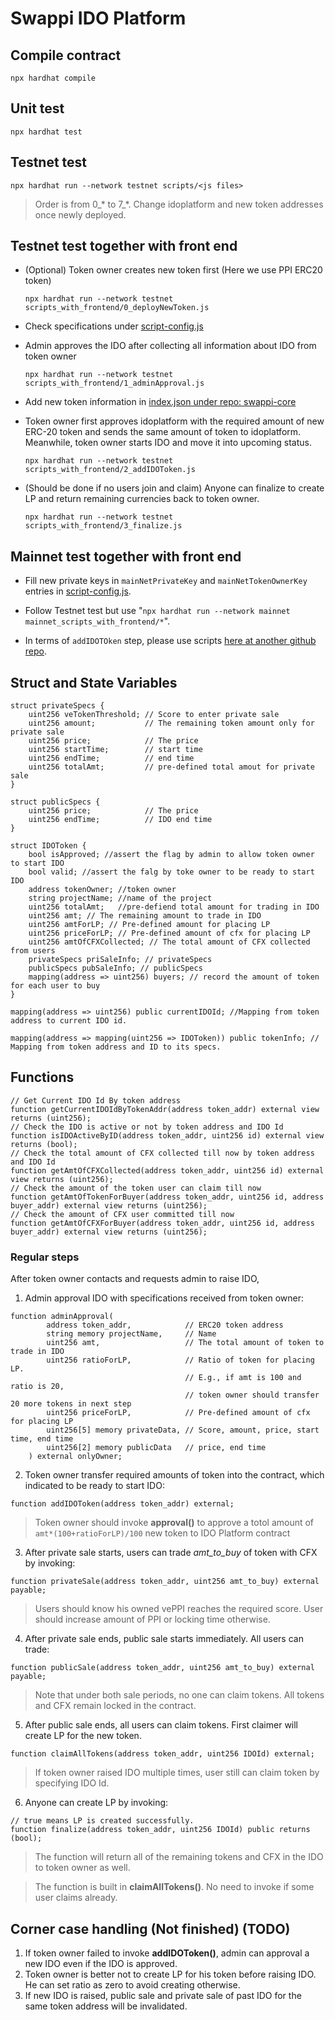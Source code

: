 # Swappi IDO Platform
## Compile contract
`npx hardhat compile`
## Unit test
`npx hardhat test`
## Testnet test
`npx hardhat run --network testnet scripts/<js files>`
> Order is from 0_* to 7_*. Change idoplatform and new token addresses once newly deployed.
## Testnet test together with front end
- (Optional) Token owner creates new token first (Here we use PPI ERC20 token)

    `npx hardhat run --network testnet scripts_with_frontend/0_deployNewToken.js`
- Check specifications under [script-config.js](script-config.js)

- Admin approves the IDO after collecting all information about IDO from token owner

    `npx hardhat run --network testnet scripts_with_frontend/1_adminApproval.js`

- Add new token information in [index.json under repo: swappi-core](https://github.com/swappidex/swappi-core/tree/dev/config/tokens/launchpad)

- Token owner first approves idoplatform with the required amount of new ERC-20 token and sends the same amount of token to idoplatform. Meanwhile, token owner starts IDO and move it into upcoming status.

    `npx hardhat run --network testnet scripts_with_frontend/2_addIDOToken.js`

- (Should be done if no users join and claim) Anyone can finalize to create LP and return remaining currencies back to token owner.

    `npx hardhat run --network testnet scripts_with_frontend/3_finalize.js`

## Mainnet test together with front end
- Fill new private keys in `mainNetPrivateKey` and `mainNetTokenOwnerKey` entries in [script-config.js](script-config.js).

- Follow Testnet test but use "`npx hardhat run --network mainnet mainnet_scripts_with_frontend/*`".

- In terms of `addIDOTOken` step, please use scripts [here at another github repo](https://github.com/zandent/swappi-idoplatform-token-owner-scripts).

## Struct and State Variables
```solidity
struct privateSpecs {
    uint256 veTokenThreshold; // Score to enter private sale
    uint256 amount;           // The remaining token amount only for private sale
    uint256 price;            // The price
    uint256 startTime;        // start time
    uint256 endTime;          // end time
    uint256 totalAmt;         // pre-defined total amout for private sale
}
```
```solidity
struct publicSpecs {
    uint256 price;            // The price
    uint256 endTime;          // IDO end time
}
```
```solidity
struct IDOToken {
    bool isApproved; //assert the flag by admin to allow token owner to start IDO
    bool valid; //assert the falg by toke owner to be ready to start IDO
    address tokenOwner; //token owner
    string projectName; //name of the project   
    uint256 totalAmt;   //pre-defiend total amount for trading in IDO 
    uint256 amt; // The remaining amount to trade in IDO
    uint256 amtForLP; // Pre-defined amount for placing LP
    uint256 priceForLP; // Pre-defined amount of cfx for placing LP
    uint256 amtOfCFXCollected; // The total amount of CFX collected from users
    privateSpecs priSaleInfo; // privateSpecs
    publicSpecs pubSaleInfo; // publicSpecs
    mapping(address => uint256) buyers; // record the amount of token for each user to buy
}
```
```solidity
mapping(address => uint256) public currentIDOId; //Mapping from token address to current IDO id.
```
```solidity
mapping(address => mapping(uint256 => IDOToken)) public tokenInfo; // Mapping from token address and ID to its specs.
```
## Functions
```solidity
// Get Current IDO Id By token address
function getCurrentIDOIdByTokenAddr(address token_addr) external view returns (uint256);
// Check the IDO is active or not by token address and IDO Id
function isIDOActiveByID(address token_addr, uint256 id) external view returns (bool);
// Check the total amount of CFX collected till now by token address and IDO Id
function getAmtOfCFXCollected(address token_addr, uint256 id) external view returns (uint256);
// Check the amount of the token user can claim till now
function getAmtOfTokenForBuyer(address token_addr, uint256 id, address buyer_addr) external view returns (uint256);
// Check the amount of CFX user committed till now
function getAmtOfCFXForBuyer(address token_addr, uint256 id, address buyer_addr) external view returns (uint256);
```
### Regular steps
After token owner contacts and requests admin to raise IDO,
1. Admin approval IDO with specifications received from token owner:
```solidity
function adminApproval(
        address token_addr,            // ERC20 token address
        string memory projectName,     // Name
        uint256 amt,                   // The total amount of token to trade in IDO
        uint256 ratioForLP,            // Ratio of token for placing LP. 
                                       // E.g., if amt is 100 and ratio is 20, 
                                       // token owner should transfer 20 more tokens in next step
        uint256 priceForLP,            // Pre-defined amount of cfx for placing LP
        uint256[5] memory privateData, // Score, amount, price, start time, end time
        uint256[2] memory publicData   // price, end time
    ) external onlyOwner;
```
2. Token owner transfer required amounts of token into the contract, which indicated to be ready to start IDO:
```solidity
function addIDOToken(address token_addr) external;
```
> Token owner should invoke **approval()** to approve a totol amount of `amt*(100+ratioForLP)/100` new token to IDO Platform contract
3. After private sale starts, users can trade *amt_to_buy* of token with CFX by invoking:
```solidity
function privateSale(address token_addr, uint256 amt_to_buy) external payable;
```
> Users should know his owned vePPI reaches the required score. User should increase amount of PPI or locking time otherwise.
4. After private sale ends, public sale starts immediately. All users can trade:
```solidity
function publicSale(address token_addr, uint256 amt_to_buy) external payable;
```
> Note that under both sale periods, no one can claim tokens. All tokens and CFX remain locked in the contract.
5. After public sale ends, all users can claim tokens. First claimer will create LP for the new token.
```solidity
function claimAllTokens(address token_addr, uint256 IDOId) external;
```
> If token owner raised IDO multiple times, user still can claim token by specifying IDO Id.
6. Anyone can create LP by invoking:
```solidity
// true means LP is created successfully.
function finalize(address token_addr, uint256 IDOId) public returns (bool);
```
> The function will return all of the remaining tokens and CFX in the IDO to token owner as well.

> The function is built in **claimAllTokens()**. No need to invoke if some user claims already.

## Corner case handling (Not finished) (TODO)
1. If token owner failed to invoke **addIDOToken()**, admin can approval a new IDO even if the IDO is approved.
2. Token owner is better not to create LP for his token before raising IDO. He can set ratio as zero to avoid creating otherwise.
3. If new IDO is raised, public sale and private sale of past IDO for the same token address will be invalidated.